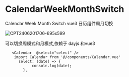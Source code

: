 # CalendarWeekMonthSwitch
Calendar Week Month Switch  vue3 日历组件周月切换

![CPT2406201706-695x599](https://github.com/totome911/CalendarWeekMonthSwitch/assets/12454336/0a8d4873-ae7c-4a13-b75e-7b78e45a52ee)

可以切换周模式和月模式,依赖于 dayjs 和vue3
```
   <Calendar  @select="select" />
    import Calendar from '@/components/Calendar.vue'
      select: (date) => {
            console.log(date);
        },

```
